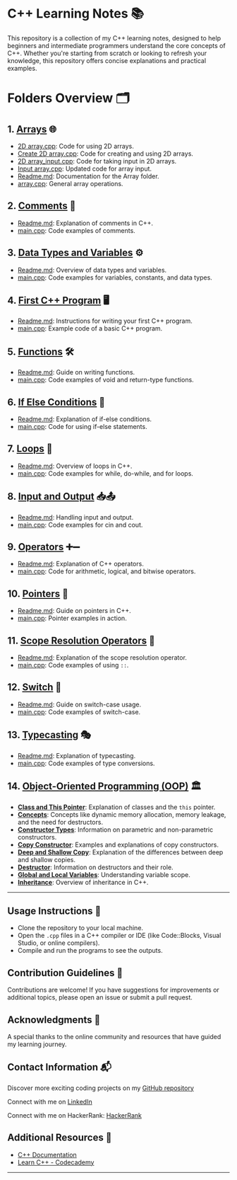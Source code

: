 
# C++ Learning Notes 📚

This repository is a collection of my C++ learning notes, designed to help beginners and intermediate programmers understand the core concepts of C++. Whether you're starting from scratch or looking to refresh your knowledge, this repository offers concise explanations and practical examples.

# Folders Overview 🗂️

## 1. **[Arrays](https://github.com/Maham-j/CPP-Learning-Notes/tree/main/Arrays)** 🌐
   - [2D array.cpp](https://github.com/Maham-j/CPP-Learning-Notes/blob/main/Arrays/2D%20array.cpp): Code for  using 2D arrays.
   - [Create 2D array.cpp](https://github.com/Maham-j/CPP-Learning-Notes/blob/main/Arrays/Create%202D%20array.cpp): Code for creating and using 2D arrays.
   - [2D array_input.cpp](https://github.com/Maham-j/CPP-Learning-Notes/blob/main/Arrays/2D%20array_input.cpp): Code for taking input in 2D arrays.
   - [Input array.cpp](https://github.com/Maham-j/CPP-Learning-Notes/blob/main/Arrays/Input%20array.cpp): Updated code for array input.
   - [Readme.md](https://github.com/Maham-j/CPP-Learning-Notes/blob/main/Arrays/Readme.md): Documentation for the Array folder.
   - [array.cpp](https://github.com/Maham-j/CPP-Learning-Notes/blob/main/Arrays/array.cpp): General array operations.



## 2. **[Comments](https://github.com/Maham-j/CPP-Learning-Notes/tree/main/Comments)** 💬  
   - [Readme.md](https://github.com/Maham-j/CPP-Learning-Notes/blob/main/Comments/Readme.md): Explanation of comments in C++.  
   - [main.cpp](https://github.com/Maham-j/CPP-Learning-Notes/blob/main/Comments/main.cpp): Code examples of comments.

## 3. **[Data Types and Variables](https://github.com/Maham-j/CPP-Learning-Notes/tree/main/Data%20Types%20and%20Variables)** ⚙️  
   - [Readme.md](https://github.com/Maham-j/CPP-Learning-Notes/blob/main/Data%20Types%20and%20Variables/Readme.md): Overview of data types and variables.  
   - [main.cpp](https://github.com/Maham-j/CPP-Learning-Notes/blob/main/Data%20Types%20and%20Variables/main.cpp): Code examples for variables, constants, and data types.

## 4. **[First C++ Program](https://github.com/Maham-j/CPP-Learning-Notes/tree/main/First%20C%2B%2B%20Program)** 🖥️  
   - [Readme.md](https://github.com/Maham-j/CPP-Learning-Notes/blob/main/First%20C%2B%2B%20Program/Readme.md): Instructions for writing your first C++ program.  
   - [main.cpp](https://github.com/Maham-j/CPP-Learning-Notes/blob/main/First%20C%2B%2B%20Program/main.cpp): Example code of a basic C++ program.

## 5. **[Functions](https://github.com/Maham-j/CPP-Learning-Notes/tree/main/Functions)** 🛠️  
   - [Readme.md](https://github.com/Maham-j/CPP-Learning-Notes/blob/main/Functions/Readme.md): Guide on writing functions.  
   - [main.cpp](https://github.com/Maham-j/CPP-Learning-Notes/blob/main/Functions/main.cpp): Code examples of void and return-type functions.

## 6. **[If Else Conditions](https://github.com/Maham-j/CPP-Learning-Notes/tree/main/If%20Else%20Conditions)** 🔄  
   - [Readme.md](https://github.com/Maham-j/CPP-Learning-Notes/blob/main/If%20Else%20Conditions/Readme.md): Explanation of if-else conditions.  
   - [main.cpp](https://github.com/Maham-j/CPP-Learning-Notes/blob/main/If%20Else%20Conditions/main.cpp): Code for using if-else statements.

## 7. **[Loops](https://github.com/Maham-j/CPP-Learning-Notes/tree/main/Loops)** 🔁  
   - [Readme.md](https://github.com/Maham-j/CPP-Learning-Notes/blob/main/Loops/Readme.md): Overview of loops in C++.  
   - [main.cpp](https://github.com/Maham-j/CPP-Learning-Notes/blob/main/Loops/main.cpp): Code examples for while, do-while, and for loops.

## 8. **[Input and Output](https://github.com/Maham-j/CPP-Learning-Notes/tree/main/Input%20and%20Output)** 📥📤  
   - [Readme.md](https://github.com/Maham-j/CPP-Learning-Notes/blob/main/Input%20and%20Output/Readme.md): Handling input and output.  
   - [main.cpp](https://github.com/Maham-j/CPP-Learning-Notes/blob/main/Input%20and%20Output/main.cpp): Code examples for cin and cout.

## 9. **[Operators](https://github.com/Maham-j/CPP-Learning-Notes/tree/main/Operators)** ➕➖  
   - [Readme.md](https://github.com/Maham-j/CPP-Learning-Notes/blob/main/Operators/Readme.md): Explanation of C++ operators.  
   - [main.cpp](https://github.com/Maham-j/CPP-Learning-Notes/blob/main/Operators/main.cpp): Code for arithmetic, logical, and bitwise operators.

## 10. **[Pointers](https://github.com/Maham-j/CPP-Learning-Notes/tree/main/Pointers)** 📍  
   - [Readme.md](https://github.com/Maham-j/CPP-Learning-Notes/blob/main/Pointers/Readme.md): Guide on pointers in C++.  
   - [main.cpp](https://github.com/Maham-j/CPP-Learning-Notes/blob/main/Pointers/main.cpp): Pointer examples in action.

## 11. **[Scope Resolution Operators](https://github.com/Maham-j/CPP-Learning-Notes/tree/main/Scope%20Resolution%20Operators)** 📏  
   - [Readme.md](https://github.com/Maham-j/CPP-Learning-Notes/blob/main/Scope%20Resolution%20Operators/Readme.md): Explanation of the scope resolution operator.  
   - [main.cpp](https://github.com/Maham-j/CPP-Learning-Notes/blob/main/Scope%20Resolution%20Operators/main.cpp): Code examples of using `::`.

## 12. **[Switch](https://github.com/Maham-j/CPP-Learning-Notes/tree/main/Switch)** 🔄  
   - [Readme.md](https://github.com/Maham-j/CPP-Learning-Notes/blob/main/Switch/Readme.md): Guide on switch-case usage.  
   - [main.cpp](https://github.com/Maham-j/CPP-Learning-Notes/blob/main/Switch/main.cpp): Code examples of switch-case.

## 13. **[Typecasting](https://github.com/Maham-j/CPP-Learning-Notes/tree/main/Typecasting)** 🎭  
   - [Readme.md](https://github.com/Maham-j/CPP-Learning-Notes/blob/main/Typecasting/Readme.md): Explanation of typecasting.  
   - [main.cpp](https://github.com/Maham-j/CPP-Learning-Notes/blob/main/Typecasting/main.cpp): Code examples of type conversions.




## 14. **[Object-Oriented Programming (OOP)](https://github.com/Maham-j/CPP-Learning-Notes/tree/main/OOP)** 🏛️
   - **[Class and This Pointer](https://github.com/Maham-j/CPP-Learning-Notes/tree/main/OOP/Class%20and%20This%20Pointer)**: Explanation of classes and the `this` pointer.
   - **[Concepts](https://github.com/Maham-j/CPP-Learning-Notes/tree/main/OOP/Concepts)**: Concepts like dynamic memory allocation, memory leakage, and the need for destructors.
   - **[Constructor Types](https://github.com/Maham-j/CPP-Learning-Notes/tree/main/OOP/Constructor%20Types)**: Information on parametric and non-parametric constructors.
   - **[Copy Constructor](https://github.com/Maham-j/CPP-Learning-Notes/tree/main/OOP/Copy%20Constructor)**: Examples and explanations of copy constructors.
   - **[Deep and Shallow Copy](https://github.com/Maham-j/CPP-Learning-Notes/tree/main/OOP/Deep%20and%20Shallow%20Copy)**: Explanation of the differences between deep and shallow copies.
   - **[Destructor](https://github.com/Maham-j/CPP-Learning-Notes/tree/main/OOP/Destructor)**: Information on destructors and their role.
   - **[Global and Local Variables](https://github.com/Maham-j/CPP-Learning-Notes/tree/main/OOP/Global%20and%20Local%20Variables)**: Understanding variable scope.
   - **[Inheritance](https://github.com/Maham-j/CPP-Learning-Notes/tree/main/OOP/Inheritance)**: Overview of inheritance in C++.

---






## Usage Instructions 📖
- Clone the repository to your local machine.
- Open the `.cpp` files in a C++ compiler or IDE (like Code::Blocks, Visual Studio, or online compilers).
- Compile and run the programs to see the outputs.

## Contribution Guidelines 🤝
Contributions are welcome! If you have suggestions for improvements or additional topics, please open an issue or submit a pull request.

## Acknowledgments 🙏
A special thanks to the online community and resources that have guided my learning journey.

## Contact Information 📬
Discover more exciting coding projects on my [GitHub repository](https://github.com/Maham-j)

Connect with me on [LinkedIn](https://www.linkedin.com/in/maham-jamil-268584267)

Connect with me on HackerRank: [HackerRank ](https://www.hackerrank.com/maham_jamil)

## Additional Resources 🔗
- [C++ Documentation](https://en.cppreference.com/)
- [Learn C++ - Codecademy](https://www.codecademy.com/learn/learn-c-plus-plus)

---

